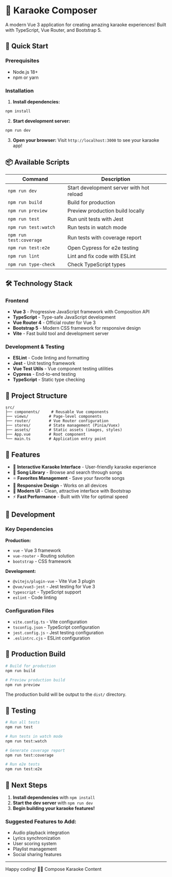 # 🎤 Karaoke Composer

A modern Vue 3 application for creating amazing karaoke experiences! Built with TypeScript, Vue Router, and Bootstrap 5.

## 🚀 Quick Start

### Prerequisites
- Node.js 18+ 
- npm or yarn

### Installation

1. **Install dependencies:**
```bash
npm install
```

2. **Start development server:**
```bash
npm run dev
```

3. **Open your browser:**
Visit `http://localhost:3000` to see your karaoke app!

## 📦 Available Scripts

| Command | Description |
|---------|-------------|
| `npm run dev` | Start development server with hot reload |
| `npm run build` | Build for production |
| `npm run preview` | Preview production build locally |
| `npm run test` | Run unit tests with Jest |
| `npm run test:watch` | Run tests in watch mode |
| `npm run test:coverage` | Run tests with coverage report |
| `npm run test:e2e` | Open Cypress for e2e testing |
| `npm run lint` | Lint and fix code with ESLint |
| `npm run type-check` | Check TypeScript types |

## 🛠️ Technology Stack

### Frontend
- **Vue 3** - Progressive JavaScript framework with Composition API
- **TypeScript** - Type-safe JavaScript development
- **Vue Router 4** - Official router for Vue 3
- **Bootstrap 5** - Modern CSS framework for responsive design
- **Vite** - Fast build tool and development server

### Development & Testing
- **ESLint** - Code linting and formatting
- **Jest** - Unit testing framework
- **Vue Test Utils** - Vue component testing utilities
- **Cypress** - End-to-end testing
- **TypeScript** - Static type checking

## 📁 Project Structure

```
src/
├── components/     # Reusable Vue components
├── views/         # Page-level components
├── router/        # Vue Router configuration
├── stores/        # State management (Pinia/Vuex)
├── assets/        # Static assets (images, styles)
├── App.vue        # Root component
└── main.ts        # Application entry point
```

## 🎵 Features

- 🎤 **Interactive Karaoke Interface** - User-friendly karaoke experience
- 🎵 **Song Library** - Browse and search through songs
- ⭐ **Favorites Management** - Save your favorite songs
- 📱 **Responsive Design** - Works on all devices
- 🎨 **Modern UI** - Clean, attractive interface with Bootstrap
- ⚡ **Fast Performance** - Built with Vite for optimal speed

## 🔧 Development

### Key Dependencies

**Production:**
- `vue` - Vue 3 framework
- `vue-router` - Routing solution
- `bootstrap` - CSS framework

**Development:**
- `@vitejs/plugin-vue` - Vite Vue 3 plugin
- `@vue/vue3-jest` - Jest testing for Vue 3
- `typescript` - TypeScript support
- `eslint` - Code linting

### Configuration Files

- `vite.config.ts` - Vite configuration
- `tsconfig.json` - TypeScript configuration
- `jest.config.js` - Jest testing configuration
- `.eslintrc.cjs` - ESLint configuration

## 🚀 Production Build

```bash
# Build for production
npm run build

# Preview production build
npm run preview
```

The production build will be output to the `dist/` directory.

## 🧪 Testing

```bash
# Run all tests
npm run test

# Run tests in watch mode
npm run test:watch

# Generate coverage report
npm run test:coverage

# Run e2e tests
npm run test:e2e
```

## 📝 Next Steps

1. **Install dependencies** with `npm install`
2. **Start the dev server** with `npm run dev` 
3. **Begin building your karaoke features!**

### Suggested Features to Add:
- Audio playback integration
- Lyrics synchronization
- User scoring system
- Playlist management
- Social sharing features

---

Happy coding! 🎤✨
Compose Karaoke Content
